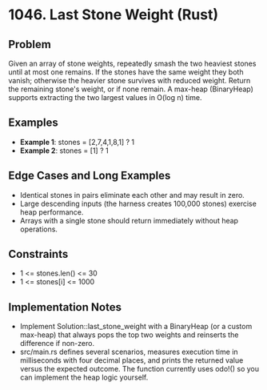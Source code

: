 # 1046. Last Stone Weight (Rust)

## Problem
Given an array of stone weights, repeatedly smash the two heaviest stones until at most one remains. If the stones have the same weight they both vanish; otherwise the heavier stone survives with reduced weight. Return the remaining stone's weight, or   if none remain. A max-heap (BinaryHeap) supports extracting the two largest values in O(log n) time.

## Examples
- **Example 1**: stones = [2,7,4,1,8,1] ? 1
- **Example 2**: stones = [1] ? 1

## Edge Cases and Long Examples
- Identical stones in pairs eliminate each other and may result in zero.
- Large descending inputs (the harness creates 100,000 stones) exercise heap performance.
- Arrays with a single stone should return immediately without heap operations.

## Constraints
- 1 <= stones.len() <= 30
- 1 <= stones[i] <= 1000

## Implementation Notes
- Implement Solution::last_stone_weight with a BinaryHeap<i32> (or a custom max-heap) that always pops the top two weights and reinserts the difference if non-zero.
- src/main.rs defines several scenarios, measures execution time in milliseconds with four decimal places, and prints the returned value versus the expected outcome. The function currently uses 	odo!() so you can implement the heap logic yourself.
